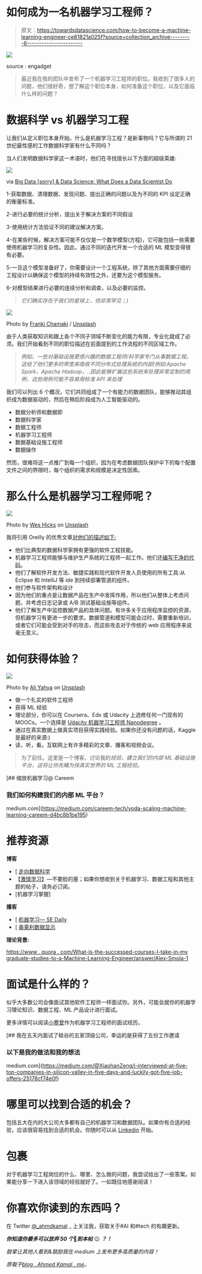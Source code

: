 # 如何成为一名机器学习工程师？

> 原文：<https://towardsdatascience.com/how-to-become-a-machine-learning-engineer-ce81821a025f?source=collection_archive---------6----------------------->

![](img/aa177d357516cae9a59426238e168792.png)

source : engadget

> 最近我在我的团队中发布了一个机器学习工程师的职位。我收到了很多人的问题，他们很好奇，想了解这个职位本身，如何准备这个职位，以及它面临什么样的问题？

# 数据科学 vs 机器学习工程

让我们从定义职位本身开始。什么是机器学习工程？是新事物吗？它与所谓的 21 世纪最性感的工作数据科学家有什么不同吗？

当人们发明数据科学家这一术语时，他们在寻找擅长以下方面的超级英雄:

![](img/73d5f18b196dfbe313f1698436b5a7fb.png)

via [Big Data [sorry] & Data Science: What Does a Data Scientist Do](https://www.slideshare.net/datasciencelondon/big-data-sorry-data-science-what-does-a-data-scientist-do)

1-获取数据、清理数据、发现问题、提出正确的问题以及为不同的 KPI 设定正确的衡量标准。

2-进行必要的统计分析，提出关于解决方案的不同假设

3-使用统计方法验证不同的建议解决方案。

4-在某些时候，解决方案可能不仅仅是一个数学模型(方程)，它可能包括一些需要使用机器学习的复杂性。因此，通过不同的迭代开发一个合适的 ML 模型变得很有必要。

5-一旦这个模型准备好了，你需要设计一个工程系统，除了其他方面需要仔细的工程设计以确保这个模型的持续有效性之外，还要为这个模型服务。

6-对模型结果进行必要的连续分析和调查，以及必要的监控。

> *它们确实存在于我们的星球上，但非常罕见；)*

![](img/67c952da03fb521c20743fbcccb1d8d5.png)

Photo by [Franki Chamaki](https://unsplash.com/@franki?utm_source=ghost&utm_medium=referral&utm_campaign=api-credit) / [Unsplash](https://unsplash.com/?utm_source=ghost&utm_medium=referral&utm_campaign=api-credit)

由于人类获取知识和跟上各个不同子领域不断变化的能力有限，专业化就成了必须。我们开始看到不同的职位描述在前面提到的工作流程的不同区域工作。

> *例如，一些对基础设施更感兴趣的数据工程师/科学家专门从事数据工程。这给了他们更多的带宽来吸收不同分布式处理系统的内部(例如:Apache Spark，Apache Hadoop，..因此能够扩展这些系统来处理非常定制的用例，这些用例可能不容易用标准 API 来处理*

我们可以列出 6 个概况，它们共同组成了一个有能力的数据团队，能够推动其组织成为数据驱动的，然后在稍后阶段成为人工智能驱动的。

*   数据分析师和数据即
*   数据科学家
*   数据工程师
*   机器学习工程师
*   数据基础设施工程师
*   数据操作

然而，很难将这一点推广到每一个组织，因为在考虑数据团队保护伞下的每个配置文件之间的界限时，每个组织的需求和规模是决定性因素。

# 那么什么是机器学习工程师呢？

![](img/bb5b8de34c5e62709fd9ed03037118e6.png)

Photo by [Wes Hicks](https://unsplash.com/@sickhews?utm_source=medium&utm_medium=referral) on [Unsplash](https://unsplash.com?utm_source=medium&utm_medium=referral)

我将引用 Oreilly 的优秀文章[对他们的描述如下:](https://:/www.oreilly.com/ideas/what-are-machine-learning-engineers)

*   他们比典型的数据科学家拥有更强的软件工程技能。
*   机器学习工程师能够与维护生产系统的工程师一起工作。他们还[编写干净的代码](https://medium.com/@ahmdkamal/clean-code-debate-e1bd5eab2538)。
*   他们了解软件开发方法、敏捷实践和现代软件开发人员使用的所有工具:从 Eclipse 和 IntelliJ 等 ide 到持续部署管道的组件。
*   他们参与软件架构和设计
*   因为他们的重点是让数据产品在生产中发挥作用，所以他们从整体上考虑问题，并考虑日志记录或 A/B 测试基础设施等组件。
*   他们了解生产中监控数据产品的具体问题。有许多关于应用程序监控的资源，但机器学习有更进一步的要求。数据管道和模型可能会过时，需要重新培训，或者它们可能会受到对手的攻击，而这些攻击对于传统的 web 应用程序来说毫无意义。

# 如何获得体验？

![](img/204c973972a6fed439e72848e05ab004.png)

Photo by [Ali Yahya](https://unsplash.com/@ayahya09?utm_source=medium&utm_medium=referral) on [Unsplash](https://unsplash.com?utm_source=medium&utm_medium=referral)

*   做一个扎实的软件工程师
*   获得 ML 经验
*   理论部分，你可以在 Coursera、Edx 或 Udacity 上选修任何一门现有的 MOOCs。一个选择是 [Udacity 机器学习工程师 Nanodegree](http://udacity.com/course/machine-learning-engineer-nanodegree--nd009) 。
*   通过在真实数据上做真实项目获得实践经验。如果你还没有问题的话，Kaggle 是最好的来源:)
*   读，听，看。互联网上有许多精彩的文章、播客和视频会议。

> 为了前任。这里是一个博客，讨论我的*经验，建立我们的内部 ML 基础设施平台，这将让你先睹为快真实世界的 ML 工程经验。*

[](https://medium.com/careem-tech/yoda-scaling-machine-learning-careem-d4bc8b1be195) [## 缩放机器学习@ Careem

### 我们如何构建我们的内部 ML 平台？

medium.com](https://medium.com/careem-tech/yoda-scaling-machine-learning-careem-d4bc8b1be195) 

# 推荐资源

**博客**

*   [ [走向数据科学](https://towardsdatascience.com/)
*   【[激情学习](http://blog.ahmedkamal.me)】—不要脸的塞；如果你想收到关于机器学习、数据工程和其他主题的帖子，请务必订阅。
*   [机器学习掌握]

**播客**

*   [ [机器学习— SE Daily](https://itunes.apple.com/us/podcast/machine-learning-software-engineering-daily/id1230807136?mt=2)
*   [ [奥莱利数据显示](https://www.oreilly.com/topics/oreilly-data-show-podcast)

**理论背景:**

[https://www . quora . com/What-is-the-successed-courses-I-take-in-my graduate-studies-to-a-Machine-Learning-Engineer/answer/Alex-Smola-1](https://www.quora.com/What-are-the-recommended-courses-should-I-take-in-my-graduate-studies-to-become-a-Machine-Learning-Engineer/answer/Alex-Smola-1?ref=fb_page)

# 面试是什么样的？

似乎大多数公司会像面试其他软件工程师一样面试你。另外，可能会就你的机器学习理论知识、数据工程、ML 产品设计进行面试。

更多详情可以阅读[小寒曾](https://medium.com/u/851f75cef87f?source=post_page-----ce81821a025f--------------------------------)作为机器学习工程师的面试经历。

[](https://medium.com/@XiaohanZeng/i-interviewed-at-five-top-companies-in-silicon-valley-in-five-days-and-luckily-got-five-job-offers-25178cf74e0f) [## 我在五天内面试了硅谷的五家顶级公司，幸运的是获得了五份工作邀请

### 以下是我的做法和我的想法

medium.com](https://medium.com/@XiaohanZeng/i-interviewed-at-five-top-companies-in-silicon-valley-in-five-days-and-luckily-got-five-job-offers-25178cf74e0f) 

# **哪里可以找到合适的机会？**

包括五大在内的大公司大多都有自己的机器学习和数据团队。如果你有合适的经验，应该很容易找到合适的机会。你随时可以从 [Linkedin](https://www.linkedin.com/jobs/search/?keywords=Machine%20Learning%20Engineer&location=Worldwide&locationId=OTHERS.worldwide) 开始。

# 包裹

对于机器学习工程岗位的什么、哪里、怎么做的问题，我尝试给出了一些答案。如果能分享一下进入该领域的经验就好了。一如既往地感谢阅读！

# 你喜欢你读到的东西吗？

在 Twitter [@_ahmdkamal](http://twitter.com/@_ahmdkamal_) _ 上关注我，获取关于#AI 和#tech 的有趣更新。

***你知道你最多可以放弃 50 个*👏*到本帖*** 😉 ***？！***

*鼓掌让其他人看到&鼓励我在 medium 上发布更多高质量的内容！*

*原载于*[*blog . Ahmed Kamal . me*](http://blog.ahmedkamal.me/how-to-be-a-machine-learning-engineer/)*。*